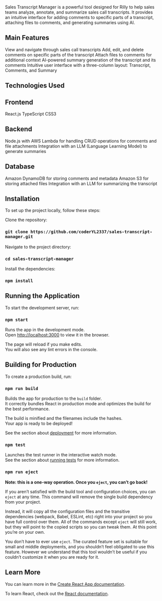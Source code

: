 Sales Transcript Manager is a powerful tool designed for Rilly to help sales teams analyze, annotate, and summarize sales call transcripts. It provides an intuitive interface for adding comments to specific parts of a transcript, attaching files to comments, and generating summaries using AI.
##  Main Features

View and navigate through sales call transcripts
Add, edit, and delete comments on specific parts of the transcript
Attach files to comments for additional context
AI-powered summary generation of the transcript and its comments
Intuitive user interface with a three-column layout: Transcript, Comments, and Summary

## Technologies Used
## Frontend

React.js
TypeScript
CSS3

## Backend

Node.js with AWS Lambda for handling CRUD operations for comments and file attachments
Integration with an LLM (Language Learning Model) to generate summaries

## Database

Amazon DynamoDB for storing comments and metadata
Amazon S3 for storing attached files
Integration with an LLM for summarizing the transcript

## Installation
To set up the project locally, follow these steps:

Clone the repository:
### `git clone https://github.com/coderYL2337/sales-transcript-manager.git`

Navigate to the project directory:
### `cd sales-transcript-manager`

Install the dependencies:
### `npm install`


## Running the Application
To start the development server, run:
### `npm start`

Runs the app in the development mode.\
Open [http://localhost:3000](http://localhost:3000) to view it in the browser.

The page will reload if you make edits.\
You will also see any lint errors in the console.


## Building for Production
To create a production build, run:
### `npm run build`

Builds the app for production to the `build` folder.\
It correctly bundles React in production mode and optimizes the build for the best performance.

The build is minified and the filenames include the hashes.\
Your app is ready to be deployed!

See the section about [deployment](https://facebook.github.io/create-react-app/docs/deployment) for more information.



### `npm test`

Launches the test runner in the interactive watch mode.\
See the section about [running tests](https://facebook.github.io/create-react-app/docs/running-tests) for more information.

### `npm run eject`

**Note: this is a one-way operation. Once you `eject`, you can’t go back!**

If you aren’t satisfied with the build tool and configuration choices, you can `eject` at any time. This command will remove the single build dependency from your project.

Instead, it will copy all the configuration files and the transitive dependencies (webpack, Babel, ESLint, etc) right into your project so you have full control over them. All of the commands except `eject` will still work, but they will point to the copied scripts so you can tweak them. At this point you’re on your own.

You don’t have to ever use `eject`. The curated feature set is suitable for small and middle deployments, and you shouldn’t feel obligated to use this feature. However we understand that this tool wouldn’t be useful if you couldn’t customize it when you are ready for it.

## Learn More

You can learn more in the [Create React App documentation](https://facebook.github.io/create-react-app/docs/getting-started).

To learn React, check out the [React documentation](https://reactjs.org/).
